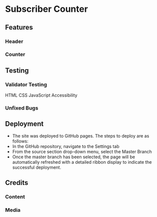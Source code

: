 # Subscriber Counter

## Features

### Header

### Counter

## Testing

### Validator Testing
HTML
CSS
JavaScript
Accessibility

### Unfixed Bugs

## Deployment
- The site was deployed to GitHub pages. The steps to deploy are as follows:
- In the GitHub repository, navigate to the Settings tab
- From the source section drop-down menu, select the Master Branch
- Once the master branch has been selected, the page will be automatically refreshed with a detailed ribbon display to indicate the successful deployment.

## Credits

### Content

### Media